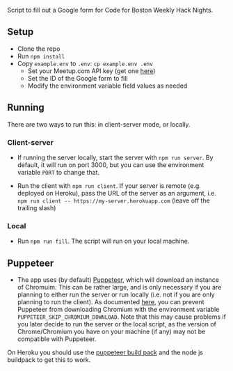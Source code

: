 Script to fill out a Google form for Code for Boston Weekly Hack Nights.

## Setup

- Clone the repo
- Run `npm install`
- Copy `example.env` to `.env`: `cp example.env .env`
  - Set your Meetup.com API key (get one [here](https://secure.meetup.com/meetup_api/key/))
  - Set the ID of the Google form to fill
  - Modify the environment variable field values as needed

## Running

There are two ways to run this: in client-server mode, or locally.

### Client-server

- If running the server locally, start the server with `npm run server`. By default, it will run on port 3000, but you can use the environment variable `PORT` to change that.

- Run the client with `npm run client`. If your server is remote (e.g. deployed on Heroku), pass the URL of the server as an argument, i.e. `npm run client -- https://my-server.herokuapp.com` (leave off the trailing slash)


### Local

- Run `npm run fill`. The script will run on your local machine.


## Puppeteer

- The app uses (by default) [Puppeteer](https://github.com/GoogleChrome/puppeteer), which will download an instance of Chromuim. This can be rather large, and is only necessary if you are planning to either run the server or run locally (i.e. not if you are only planning to run the client). As documented [here](https://github.com/GoogleChrome/puppeteer/blob/v1.12.2/docs/api.md#environment-variables), you can prevent Puppeteer from downloading Chromium with the environment variable `PUPPETEER_SKIP_CHROMIUM_DOWNLOAD`. Note that this may cause problems if you later decide to run the server or the local script, as the version of Chrome/Chromium you have on your machine (if any) may not be compatible with Puppeteer.

On Heroku you should use the [puppeteer build pack](https://github.com/jontewks/puppeteer-heroku-buildpack) and the node js buildpack to get this to work.
